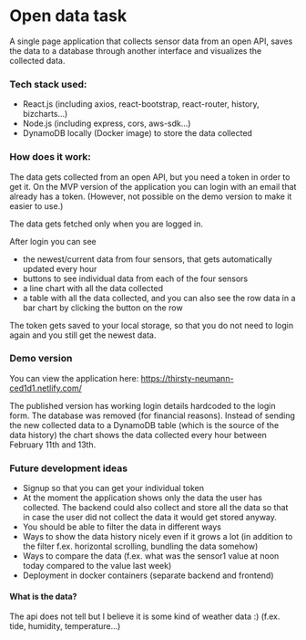 # Open data task
A single page application that collects sensor data from an open API, saves the data to a database through another interface and visualizes the collected data.

### Tech stack used:
- React.js (including axios, react-bootstrap, react-router, history, bizcharts...) 
- Node.js (including express, cors, aws-sdk...)
- DynamoDB locally (Docker image) to store the data collected

### How does it work:

The data gets collected from an open API, but you need a token in order to get it.
On the MVP version of the application you can login with an email that already has a token. (However, not possible on the demo version to make it easier to use.)

The data gets fetched only when you are logged in.

After login you can see 
- the newest/current data from four sensors, that gets automatically updated every hour
- buttons to see individual data from each of the four sensors
- a line chart with all the data collected
- a table with all the data collected, and you can also see the row data in a bar chart by clicking the button on the row

The token gets saved to your local storage, so that you do not need to login again and you still get the newest data.

### Demo version

You can view the application here: https://thirsty-neumann-ced1d1.netlify.com/

The published version has working login details hardcoded to the login form. The database was removed (for financial reasons). Instead of sending the new collected data to a DynamoDB table (which is the source of the data history) the chart shows the data collected every hour between February 11th and 13th.

### Future development ideas

- Signup so that you can get your individual token
- At the moment the application shows only the data the user has collected. The backend could also collect and store all the data so that in case the user did not collect the data it would get stored anyway.
- You should be able to filter the data in different ways
- Ways to show the data history nicely even if it grows a lot (in addition to the filter f.ex. horizontal scrolling, bundling the data somehow)
- Ways to compare the data (f.ex. what was the sensor1 value at noon today compared to the value last week)
- Deployment in docker containers (separate backend and frontend)

#### What is the data?

The api does not tell but I believe it is some kind of weather data :) 
(f.ex. tide, humidity, temperature...)
